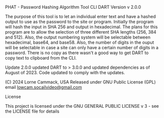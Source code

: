 
PHAT  - Password Hashing Algorithm Tool
CLI DART Version
v 2.0.0

The purpose of this tool is to let an individual enter text and have a hashed
output to use as the password to the site or program. Initially the program
will hash the input in SHA 256 and output in hexadecimal. The plans for this
program are to allow the selection of three different SHA lengths (256, 384
and 512). Also, the output numbering system will be selectable between
hexadecimal, base64, and base58. Also, the number of digits in the ouput
will be selectable in case a site can only have a certain number of digits
in a password. There is no copy as there wasn't a good way to get DART to
copy text to clipboard from the CLI.

Update 2.0.0 updated DART to > 3.0.0 and updated dependencies 
as of August of 2023. Code updated to comply with the updates.

(C) 2024 Lorne Cammack, USA
Released under GNU Public License (GPL)
email lowcam.socailvideo@gmail.com


License

This project is licensed under the GNU GENERAL PUBLIC LICENSE v 3 - see the LICENSE file for details
